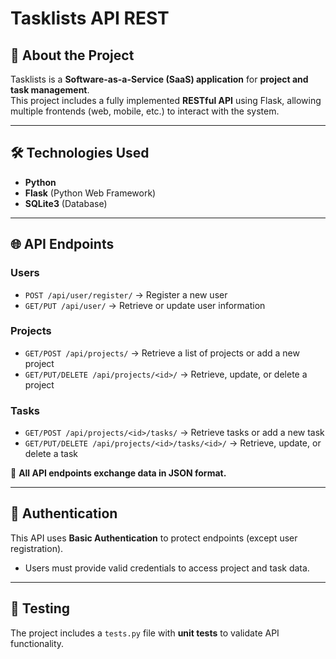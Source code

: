 # Tasklists API REST

## 📌 About the Project  
Tasklists is a **Software-as-a-Service (SaaS) application** for **project and task management**.  
This project includes a fully implemented **RESTful API** using Flask, allowing multiple frontends (web, mobile, etc.) to interact with the system.  

---

## 🛠 Technologies Used  
- **Python**  
- **Flask** (Python Web Framework)  
- **SQLite3** (Database)  

---

## 🌐 API Endpoints  
### **Users**  
- `POST /api/user/register/` → Register a new user  
- `GET/PUT /api/user/` → Retrieve or update user information  

### **Projects**  
- `GET/POST /api/projects/` → Retrieve a list of projects or add a new project  
- `GET/PUT/DELETE /api/projects/<id>/` → Retrieve, update, or delete a project  

### **Tasks**  
- `GET/POST /api/projects/<id>/tasks/` → Retrieve tasks or add a new task  
- `GET/PUT/DELETE /api/projects/<id>/tasks/<id>/` → Retrieve, update, or delete a task  

📝 **All API endpoints exchange data in JSON format.**  

---

## 🔑 Authentication  
This API uses **Basic Authentication** to protect endpoints (except user registration).  
- Users must provide valid credentials to access project and task data.  

---

## 🧪 Testing  
The project includes a `tests.py` file with **unit tests** to validate API functionality.  


 
